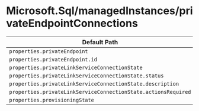 # Microsoft.Sql/managedInstances/privateEndpointConnections

| Default Path | Alias |
|---|---|
| `properties.privateEndpoint` | `Microsoft.Sql/managedInstances/privateEndpointConnections/privateEndpoint` |
| `properties.privateEndpoint.id` | `Microsoft.Sql/managedInstances/privateEndpointConnections/privateEndpoint.id` |
| `properties.privateLinkServiceConnectionState` | `Microsoft.Sql/managedInstances/privateEndpointConnections/privateLinkServiceConnectionState` |
| `properties.privateLinkServiceConnectionState.status` | `Microsoft.Sql/managedInstances/privateEndpointConnections/privateLinkServiceConnectionState.status` |
| `properties.privateLinkServiceConnectionState.description` | `Microsoft.Sql/managedInstances/privateEndpointConnections/privateLinkServiceConnectionState.description` |
| `properties.privateLinkServiceConnectionState.actionsRequired` | `Microsoft.Sql/managedInstances/privateEndpointConnections/privateLinkServiceConnectionState.actionsRequired` |
| `properties.provisioningState` | `Microsoft.Sql/managedInstances/privateEndpointConnections/provisioningState` |

